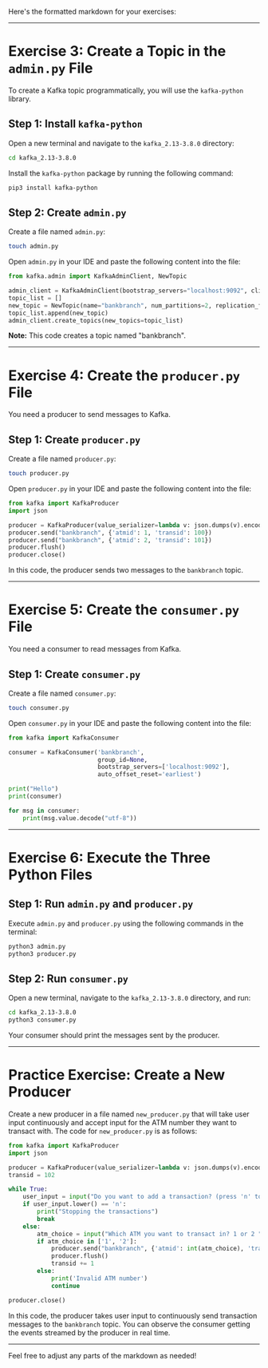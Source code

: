 Here's the formatted markdown for your exercises:

---

# Exercise 3: Create a Topic in the `admin.py` File

To create a Kafka topic programmatically, you will use the `kafka-python` library.

## Step 1: Install `kafka-python`

Open a new terminal and navigate to the `kafka_2.13-3.8.0` directory:

```bash
cd kafka_2.13-3.8.0
```

Install the `kafka-python` package by running the following command:

```bash
pip3 install kafka-python
```

## Step 2: Create `admin.py`

Create a file named `admin.py`:

```bash
touch admin.py
```

Open `admin.py` in your IDE and paste the following content into the file:

```python
from kafka.admin import KafkaAdminClient, NewTopic

admin_client = KafkaAdminClient(bootstrap_servers="localhost:9092", client_id='test')
topic_list = []
new_topic = NewTopic(name="bankbranch", num_partitions=2, replication_factor=1)
topic_list.append(new_topic)
admin_client.create_topics(new_topics=topic_list)
```

**Note:** This code creates a topic named "bankbranch".

---

# Exercise 4: Create the `producer.py` File

You need a producer to send messages to Kafka.

## Step 1: Create `producer.py`

Create a file named `producer.py`:

```bash
touch producer.py
```

Open `producer.py` in your IDE and paste the following content into the file:

```python
from kafka import KafkaProducer
import json

producer = KafkaProducer(value_serializer=lambda v: json.dumps(v).encode('utf-8'))
producer.send("bankbranch", {'atmid': 1, 'transid': 100})
producer.send("bankbranch", {'atmid': 2, 'transid': 101})
producer.flush()
producer.close()
```

In this code, the producer sends two messages to the `bankbranch` topic.

---

# Exercise 5: Create the `consumer.py` File

You need a consumer to read messages from Kafka.

## Step 1: Create `consumer.py`

Create a file named `consumer.py`:

```bash
touch consumer.py
```

Open `consumer.py` in your IDE and paste the following content into the file:

```python
from kafka import KafkaConsumer

consumer = KafkaConsumer('bankbranch',
                         group_id=None,
                         bootstrap_servers=['localhost:9092'],
                         auto_offset_reset='earliest')

print("Hello")
print(consumer)

for msg in consumer:
    print(msg.value.decode("utf-8"))
```

---

# Exercise 6: Execute the Three Python Files

## Step 1: Run `admin.py` and `producer.py`

Execute `admin.py` and `producer.py` using the following commands in the terminal:

```bash
python3 admin.py
python3 producer.py
```

## Step 2: Run `consumer.py`

Open a new terminal, navigate to the `kafka_2.13-3.8.0` directory, and run:

```bash
cd kafka_2.13-3.8.0
python3 consumer.py
```

Your consumer should print the messages sent by the producer.

---

# Practice Exercise: Create a New Producer

Create a new producer in a file named `new_producer.py` that will take user input continuously and accept input for the ATM number they want to transact with. The code for `new_producer.py` is as follows:

```python
from kafka import KafkaProducer
import json

producer = KafkaProducer(value_serializer=lambda v: json.dumps(v).encode('utf-8'))
transid = 102

while True:
    user_input = input("Do you want to add a transaction? (press 'n' to stop): ")
    if user_input.lower() == 'n':
        print("Stopping the transactions")
        break
    else:
        atm_choice = input("Which ATM you want to transact in? 1 or 2 ")
        if atm_choice in ['1', '2']:
            producer.send("bankbranch", {'atmid': int(atm_choice), 'transid': transid})
            producer.flush()
            transid += 1
        else:
            print('Invalid ATM number')
            continue

producer.close()
```

In this code, the producer takes user input to continuously send transaction messages to the `bankbranch` topic. You can observe the consumer getting the events streamed by the producer in real time.

--- 

Feel free to adjust any parts of the markdown as needed!
